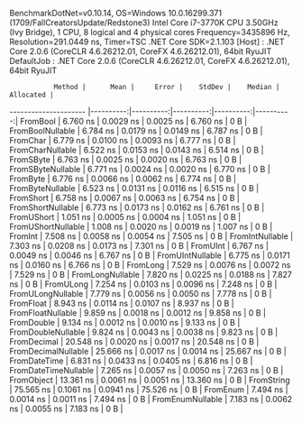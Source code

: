 
BenchmarkDotNet=v0.10.14, OS=Windows 10.0.16299.371 (1709/FallCreatorsUpdate/Redstone3)
Intel Core i7-3770K CPU 3.50GHz (Ivy Bridge), 1 CPU, 8 logical and 4 physical cores
Frequency=3435896 Hz, Resolution=291.0449 ns, Timer=TSC
.NET Core SDK=2.1.103
  [Host]     : .NET Core 2.0.6 (CoreCLR 4.6.26212.01, CoreFX 4.6.26212.01), 64bit RyuJIT
  DefaultJob : .NET Core 2.0.6 (CoreCLR 4.6.26212.01, CoreFX 4.6.26212.01), 64bit RyuJIT


               Method |      Mean |     Error |    StdDev |    Median | Allocated |
--------------------- |----------:|----------:|----------:|----------:|----------:|
             FromBool |  6.760 ns | 0.0029 ns | 0.0025 ns |  6.760 ns |       0 B |
     FromBoolNullable |  6.784 ns | 0.0179 ns | 0.0149 ns |  6.787 ns |       0 B |
             FromChar |  6.779 ns | 0.0100 ns | 0.0093 ns |  6.777 ns |       0 B |
     FromCharNullable |  6.522 ns | 0.0153 ns | 0.0143 ns |  6.514 ns |       0 B |
            FromSByte |  6.763 ns | 0.0025 ns | 0.0020 ns |  6.763 ns |       0 B |
    FromSByteNullable |  6.771 ns | 0.0024 ns | 0.0020 ns |  6.770 ns |       0 B |
             FromByte |  6.776 ns | 0.0066 ns | 0.0062 ns |  6.774 ns |       0 B |
     FromByteNullable |  6.523 ns | 0.0131 ns | 0.0116 ns |  6.515 ns |       0 B |
            FromShort |  6.758 ns | 0.0067 ns | 0.0063 ns |  6.754 ns |       0 B |
    FromShortNullable |  6.773 ns | 0.0173 ns | 0.0162 ns |  6.761 ns |       0 B |
           FromUShort |  1.051 ns | 0.0005 ns | 0.0004 ns |  1.051 ns |       0 B |
   FromUShortNullable |  1.008 ns | 0.0020 ns | 0.0019 ns |  1.007 ns |       0 B |
              FromInt |  7.508 ns | 0.0058 ns | 0.0054 ns |  7.505 ns |       0 B |
      FromIntNullable |  7.303 ns | 0.0208 ns | 0.0173 ns |  7.301 ns |       0 B |
             FromUInt |  6.767 ns | 0.0049 ns | 0.0046 ns |  6.767 ns |       0 B |
     FromUIntNullable |  6.775 ns | 0.0171 ns | 0.0160 ns |  6.766 ns |       0 B |
             FromLong |  7.529 ns | 0.0076 ns | 0.0072 ns |  7.529 ns |       0 B |
     FromLongNullable |  7.820 ns | 0.0225 ns | 0.0188 ns |  7.827 ns |       0 B |
            FromULong |  7.254 ns | 0.0103 ns | 0.0096 ns |  7.248 ns |       0 B |
    FromULongNullable |  7.779 ns | 0.0056 ns | 0.0050 ns |  7.778 ns |       0 B |
            FromFloat |  8.943 ns | 0.0114 ns | 0.0107 ns |  8.937 ns |       0 B |
    FromFloatNullable |  9.859 ns | 0.0018 ns | 0.0012 ns |  9.858 ns |       0 B |
           FromDouble |  9.134 ns | 0.0012 ns | 0.0010 ns |  9.133 ns |       0 B |
   FromDoubleNullable |  9.824 ns | 0.0043 ns | 0.0038 ns |  9.823 ns |       0 B |
          FromDecimal | 20.548 ns | 0.0020 ns | 0.0017 ns | 20.548 ns |       0 B |
  FromDecimalNullable | 25.666 ns | 0.0017 ns | 0.0014 ns | 25.667 ns |       0 B |
         FromDateTime |  6.831 ns | 0.0433 ns | 0.0405 ns |  6.816 ns |       0 B |
 FromDateTimeNullable |  7.265 ns | 0.0057 ns | 0.0050 ns |  7.263 ns |       0 B |
           FromObject | 13.361 ns | 0.0061 ns | 0.0051 ns | 13.360 ns |       0 B |
           FromString | 75.565 ns | 0.1061 ns | 0.0941 ns | 75.526 ns |       0 B |
             FromEnum |  7.494 ns | 0.0014 ns | 0.0011 ns |  7.494 ns |       0 B |
     FromEnumNullable |  7.183 ns | 0.0062 ns | 0.0055 ns |  7.183 ns |       0 B |
